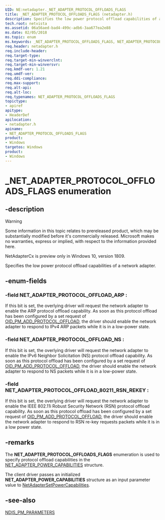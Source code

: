 ```yaml
---
UID: NE:netadapter._NET_ADAPTER_PROTOCOL_OFFLOADS_FLAGS
title: _NET_ADAPTER_PROTOCOL_OFFLOADS_FLAGS (netadapter.h)
description: Specifies the low power protocol offload capabilities of a network adapter.
tech.root: netvista
ms.assetid: 06a56aed-bad4-499c-adb6-3aa677ea2e88
ms.date: 02/05/2018
ms.topic: enum
ms.keywords: _NET_ADAPTER_PROTOCOL_OFFLOADS_FLAGS, NET_ADAPTER_PROTOCOL_OFFLOADS_FLAGS, 
req.header: netadapter.h
req.include-header:
req.target-type:
req.target-min-winverclnt:
req.target-min-winversvr:
req.kmdf-ver: 1.21
req.umdf-ver:
req.ddi-compliance:
req.max-support:
req.alt-api:
req.alt-loc:
req.typenames: NET_ADAPTER_PROTOCOL_OFFLOADS_FLAGS
topictype: 
- apiref
apitype: 
- HeaderDef
apilocation: 
- netadapter.h
apiname: 
- NET_ADAPTER_PROTOCOL_OFFLOADS_FLAGS
product:
- Windows
targetos: Windows
product:
- Windows
---
```


# _NET_ADAPTER_PROTOCOL_OFFLOADS_FLAGS enumeration

## -description

> [!WARNING]
> Some information in this topic relates to prereleased product, which may be substantially modified before it's commercially released. Microsoft makes no warranties, express or implied, with respect to the information provided here.
>
> NetAdapterCx is preview only in Windows 10, version 1809.

Specifies the low power protocol offload capabilities of a network adapter.

## -enum-fields

### -field NET_ADAPTER_PROTOCOL_OFFLOAD_ARP : 
If this bit is set, the overlying driver will request the network adapter to enable the ARP protocol offload capability. As soon as this protocol offload has been configured by a set request of [OID_PM_ADD_PROTOCOL_OFFLOAD](https://docs.microsoft.com/windows-hardware/drivers/network/oid-pm-add-protocol-offload), the driver should enable the network adapter to respond to IPv4 ARP packets while it is in a low-power state.

### -field NET_ADAPTER_PROTOCOL_OFFLOAD_NS : 
If this bit is set, the overlying driver will request the network adapter to enable the IPv6 Neighbor Solicitation (NS) protocol offload capability. As soon as this protocol offload has been configured by a set request of [OID_PM_ADD_PROTOCOL_OFFLOAD](https://docs.microsoft.com/windows-hardware/drivers/network/oid-pm-add-protocol-offload), the driver should enable the network adapter to respond to NS packets while it is in a low-power state.

### -field NET_ADAPTER_PROTOCOL_OFFLOAD_80211_RSN_REKEY : 
If this bit is set, the overlying driver will request the network adapter to enable the IEEE 802.11i Robust Security Network (RSN) protocol offload capability. As soon as this protocol offload has been configured by a set request of [OID_PM_ADD_PROTOCOL_OFFLOAD](https://docs.microsoft.com/windows-hardware/drivers/network/oid-pm-add-protocol-offload), the driver should enable the network adapter to respond to RSN re-key requests packets while it is in a low power state.

## -remarks

The **NET_ADAPTER_PROTOCOL_OFFLOADS_FLAGS** enumeration is used to specify protocol offload capabilities in the [NET_ADAPTER_POWER_CAPABILITIES](ns-netadapter-_net_adapter_power_capabilities.md) structure.

The client driver passes an initialized **NET_ADAPTER_POWER_CAPABILITIES** structure as an input parameter value to [NetAdapterSetPowerCapabilities](nf-netadapter-netadaptersetpowercapabilities.md).



## -see-also

[NDIS_PM_PARAMETERS](../ntddndis/ns-ntddndis-_ndis_pm_parameters.md)

